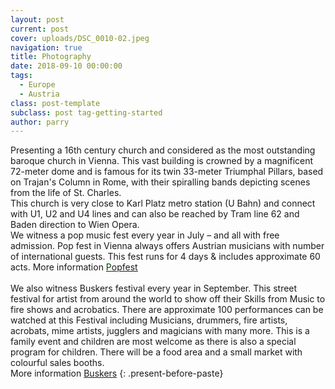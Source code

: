 ```yaml
---
layout: post
current: post
cover: uploads/DSC_0010-02.jpeg
navigation: true
title: Photography
date: 2018-09-10 00:00:00
tags:
  - Europe
  - Austria
class: post-template
subclass: post tag-getting-started
author: parry
---
```


Presenting a 16th century church and considered as the most outstanding baroque church in Vienna. This vast building is crowned by a magnificent 72-meter dome and is famous for its twin 33-meter Triumphal Pillars, based on Trajan's Column in Rome, with their spiralling bands depicting scenes from the life of St. Charles.<br>This church is very close to Karl Platz metro station (U Bahn) and connect with U1, U2 and U4 lines and can also be reached by Tram line 62 and Baden direction to Wien Opera.<br>We witness a pop music fest every year in July – and all with free admission. Pop fest in Vienna always offers Austrian musicians with number of international guests. This fest runs for 4 days & includes approximate 60 acts. More information <u><font color="#004000">P<a href="https://popfest.at/">opfest</a></font></u><br><br>We also witness Buskers festival every year in September. This street festival for artist from around the world to show off their Skills from Music to fire shows and acrobatics. There are approximate 100 performances can be watched at this Festival including Musicians, drummers, fire artists, acrobats, mime artists, jugglers and magicians with many more. This is a family event and children are most welcome as there is also a special program for children. There will be a food area and a small market with colourful sales booths.<br>More information [Buskers](www.buskers.at)
{: .present-before-paste}